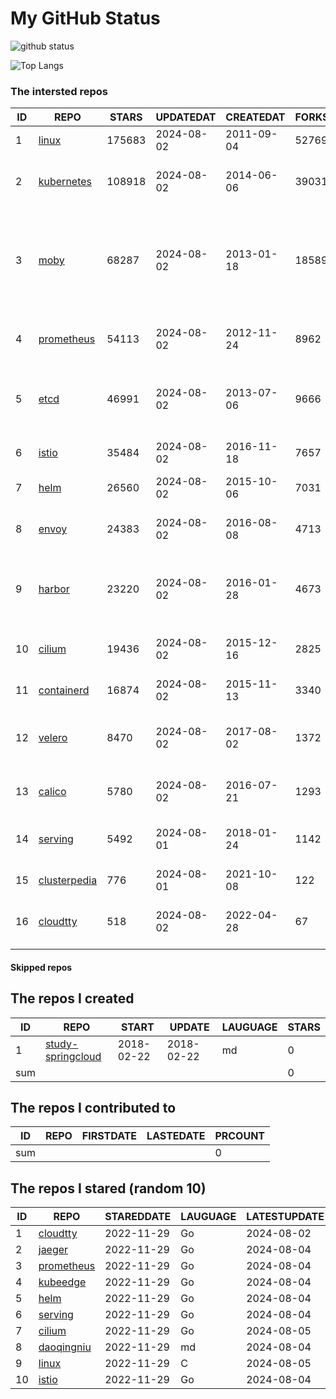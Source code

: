 # My GitHub Status

<img src="https://github-readme-stats-1.yihong0618.vercel.app/api?username=daoqingniu&show_icons=true&&&hide_title=true&count_private=true" alt="github status" />

![Top Langs](https://github-readme-stats-1.yihong0618.vercel.app/api/top-langs/?username=daoqingniu&layout=compact)

<!--START_SECTION:github_repos-->
### The intersted repos
| ID |                              REPO                               | STARS  | UPDATEDAT  | CREATEDAT  | FORKSCOUNT |                                                DESCRIPTIONS                                                |
|----|-----------------------------------------------------------------|--------|------------|------------|------------|------------------------------------------------------------------------------------------------------------|
|  1 | [linux](https://github.com/torvalds/linux)                      | 175683 | 2024-08-02 | 2011-09-04 |      52769 | Linux kernel source tree                                                                                   |
|  2 | [kubernetes](https://github.com/kubernetes/kubernetes)          | 108918 | 2024-08-02 | 2014-06-06 |      39031 | Production-Grade Container Scheduling and Management                                                       |
|  3 | [moby](https://github.com/moby/moby)                            |  68287 | 2024-08-02 | 2013-01-18 |      18589 | The Moby Project - a collaborative project for the container ecosystem to assemble container-based systems |
|  4 | [prometheus](https://github.com/prometheus/prometheus)          |  54113 | 2024-08-02 | 2012-11-24 |       8962 | The Prometheus monitoring system and time series database.                                                 |
|  5 | [etcd](https://github.com/etcd-io/etcd)                         |  46991 | 2024-08-02 | 2013-07-06 |       9666 | Distributed reliable key-value store for the most critical data of a distributed system                    |
|  6 | [istio](https://github.com/istio/istio)                         |  35484 | 2024-08-02 | 2016-11-18 |       7657 | Connect, secure, control, and observe services.                                                            |
|  7 | [helm](https://github.com/helm/helm)                            |  26560 | 2024-08-02 | 2015-10-06 |       7031 | The Kubernetes Package Manager                                                                             |
|  8 | [envoy](https://github.com/envoyproxy/envoy)                    |  24383 | 2024-08-02 | 2016-08-08 |       4713 | Cloud-native high-performance edge/middle/service proxy                                                    |
|  9 | [harbor](https://github.com/goharbor/harbor)                    |  23220 | 2024-08-02 | 2016-01-28 |       4673 | An open source trusted cloud native registry project that stores, signs, and scans content.                |
| 10 | [cilium](https://github.com/cilium/cilium)                      |  19436 | 2024-08-02 | 2015-12-16 |       2825 | eBPF-based Networking, Security, and Observability                                                         |
| 11 | [containerd](https://github.com/containerd/containerd)          |  16874 | 2024-08-02 | 2015-11-13 |       3340 | An open and reliable container runtime                                                                     |
| 12 | [velero](https://github.com/vmware-tanzu/velero)                |   8470 | 2024-08-02 | 2017-08-02 |       1372 | Backup and migrate Kubernetes applications and their persistent volumes                                    |
| 13 | [calico](https://github.com/projectcalico/calico)               |   5780 | 2024-08-02 | 2016-07-21 |       1293 | Cloud native networking and network security                                                               |
| 14 | [serving](https://github.com/knative/serving)                   |   5492 | 2024-08-01 | 2018-01-24 |       1142 | Kubernetes-based, scale-to-zero, request-driven compute                                                    |
| 15 | [clusterpedia](https://github.com/clusterpedia-io/clusterpedia) |    776 | 2024-08-01 | 2021-10-08 |        122 | The Encyclopedia of Kubernetes clusters                                                                    |
| 16 | [cloudtty](https://github.com/cloudtty/cloudtty)                |    518 | 2024-08-02 | 2022-04-28 |         67 | A Friendly Kubernetes CloudShell (Web Terminal) !                                                          |



#### Skipped repos
<!--END_SECTION:github_repos-->

<!--START_SECTION:my_github-->
## The repos I created
| ID  |                                 REPO                                 |   START    |   UPDATE   | LAUGUAGE | STARS |
|-----|----------------------------------------------------------------------|------------|------------|----------|-------|
|   1 | [study-springcloud](https://github.com/daoqingniu/study-springcloud) | 2018-02-22 | 2018-02-22 | md       |     0 |
| sum |                                                                      |            |            |          |     0 |

## The repos I contributed to
| ID  | REPO | FIRSTDATE | LASTEDATE | PRCOUNT |
|-----|------|-----------|-----------|---------|
| sum |      |           |           |       0 |

## The repos I stared (random 10)
| ID |                          REPO                          | STAREDDATE | LAUGUAGE | LATESTUPDATE |
|----|--------------------------------------------------------|------------|----------|--------------|
|  1 | [cloudtty](https://github.com/cloudtty/cloudtty)       | 2022-11-29 | Go       | 2024-08-02   |
|  2 | [jaeger](https://github.com/jaegertracing/jaeger)      | 2022-11-29 | Go       | 2024-08-04   |
|  3 | [prometheus](https://github.com/prometheus/prometheus) | 2022-11-29 | Go       | 2024-08-04   |
|  4 | [kubeedge](https://github.com/kubeedge/kubeedge)       | 2022-11-29 | Go       | 2024-08-04   |
|  5 | [helm](https://github.com/helm/helm)                   | 2022-11-29 | Go       | 2024-08-04   |
|  6 | [serving](https://github.com/knative/serving)          | 2022-11-29 | Go       | 2024-08-04   |
|  7 | [cilium](https://github.com/cilium/cilium)             | 2022-11-29 | Go       | 2024-08-05   |
|  8 | [daoqingniu](https://github.com/daoqingniu/daoqingniu) | 2022-11-29 | md       | 2024-08-04   |
|  9 | [linux](https://github.com/torvalds/linux)             | 2022-11-29 | C        | 2024-08-05   |
| 10 | [istio](https://github.com/istio/istio)                | 2022-11-29 | Go       | 2024-08-04   |

<!--END_SECTION:my_github-->
